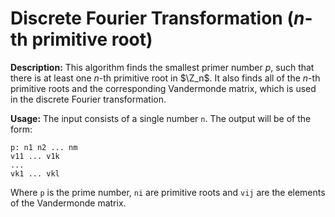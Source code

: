# Discrete Fourier Transformation ($n$-th primitive root)

**Description:** This algorithm finds the smallest primer number $p$, such that there is at least one $n$-th primitive root in $\Z_n$. It also finds all of the $n$-th primitive roots and the corresponding Vandermonde matrix, which is used in the discrete Fourier transformation.

**Usage:** The input consists of a single number `n`. The output will be of the form:
```
p: n1 n2 ... nm
v11 ... v1k
...
vk1 ... vkl
```
Where `p` is the prime number, `ni` are primitive roots and `vij` are the elements of the Vandermonde matrix.